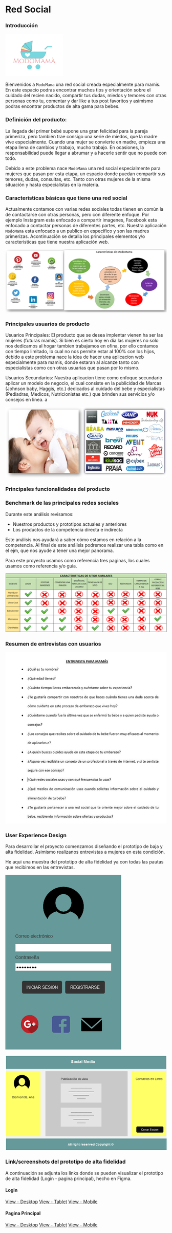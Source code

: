 ﻿# Red Social

### Introducción

![Sin titulo](src/img/logo.PNG)

Bienvenidos a `ModoMama` una red social creada especialmente para  mamis. En este espacio podras encontrar muchos tips y orientaciòn sobre el cuidado del recien nacido, compartir tus dudas, miedos y temores con otras personas como tu, comentar y dar like a tus post favoritos y asimismo podras encontrar productos de alta gama para bebes. 

###  Definición del producto:

La llegada del primer bebé supone una gran felicidad para la pareja primeriza, pero también trae consigo una serie de miedos, que la madre vive especialmente. Cuando una mujer se convierte en madre, empieza una etapa llena de cambios y trabajo, mucho trabajo. En ocasiones, la responsabilidad puede llegar a abrumar y a hacerle sentir que no puede con todo.

Debido a este problema nace `ModoMama` una red social especialmente para mujeres que pasan por esta etapa, un espacio donde puedan compartir sus temores, dudas, consultas, etc. Tanto con otras mujeres de la misma situación y hasta especialistas en la materia.

###  Caracteristicas básicas que tiene una red social
Actualmente contamos con varias redes sociales todas tienen en común la de contactarse con otras personas, pero con diferente enfoque. Por ejemplo Instagram esta enfocado a compartir imagenes, Facebook esta enfocado a contactar personas de diferentes partes, etc. Nuestra aplicación `ModoMama` esta enfocado a un publico en especifico y son las madres primerizas. Acontinuación se detalla los principales elementos y/o caracteristicas que tiene nuestra aplicación web. 

![Sin titulo](src/img/CaractModoMama.PNG)

###  Principales usuarios de producto

Usuarios Principales: El producto que se desea implentar vienen ha ser las mujeres (futuras mamis). Si bien es cierto hoy en dia las mujeres no solo nos dedicamos al hogar tambien trabajamos en ofina, por ello contamos con tiempo limitado, lo cual no nos permite estar al 100% con los hijos, debido a este problema nace la idea de hacer una aplicacion web especialmente para mamis, donde estaran al alcanze tanto con especialistas como con otras usuarias que pasan por lo mismo. 

Usuarios Secundarios: Nuestra aplicacion tiene como enfoque secundario aplicar un modelo de negocio, el cual consiste en la publicidad 
de Marcas (Johnson baby, Haggis, etc.) dedicados al cuidado del bebe y especialistas (Pediadras, Medicos, Nutricionistas etc.) que brinden sus servicios y/o consejos en linea. 
a 

![Sin titulo](src/img/usuariosProducto.PNG)


###  Principales funcionalidades del producto

###  Benchmark de las principales redes sociales
Durante este análisis revisamos:

* Nuestros productos y prototipos actuales y anteriores
* Los productos de la competencia directa e indirecta

Este análisis nos ayudará a saber cómo estamos en relación a la competencia. Al final de este análisis podremos realizar una tabla como en el ejm, que nos ayude a tener una mejor panorama.

Para este proyecto usamos como referencia tres paginas, los cuales usamos como referencia y/o guia.

![Sin titulo](src/img/benchmark.PNG)

###  Resumen de entrevistas con usuarios
![Sin titulo](src/img/Entrevista.JPG)

###  User Experience Design

Para desarrollar el proyecto comenzamos diseñando el prototipo de baja y alta fidelidad. Asimismo realizanos entrevistas a mujeres en esta condiciòn.

He aqui una muestra del prototipo de alta fidelidad ya con todas las pautas que recibimos en las entrevistas.

![Sin titulo](src/img/loginform.png)

![Sin titulo](src/img/paginaprinciapal.png)

###  Link/screenshots del prototipo de alta fidelidad
A continuación se adjunta los links donde se pueden visualizar el prototipo de alta fidelidad (Login - pagina principal), hecho en Figma.

#### Login
[View - Desktop](https://www.figma.com/file/gyFN3dm2XIxMLAHPC1qtKY/material-kit-free-(Copy)?node-id=0%3A880 "View - Desktop")
[View - Tablet](https://www.figma.com/file/gyFN3dm2XIxMLAHPC1qtKY/material-kit-free-(Copy)?node-id=0%3A1258 "View - Tablet")
[View - Mobile](https://www.figma.com/file/gyFN3dm2XIxMLAHPC1qtKY/material-kit-free-(Copy)?node-id=0%3A1472 "View - Mobile")

#### Pagina Principal
[View - Desktop](https://www.figma.com/file/gyFN3dm2XIxMLAHPC1qtKY/material-kit-free-(Copy)?node-id=0%3A1030 "View - Desktop")
[View - Tablet](https://www.figma.com/file/gyFN3dm2XIxMLAHPC1qtKY/material-kit-free-(Copy)?node-id=0%3A1095 "View - Tablet")
[View - Mobile](https://www.figma.com/file/gyFN3dm2XIxMLAHPC1qtKY/material-kit-free-(Copy)?node-id=0%3A1313 "View - Mobile")